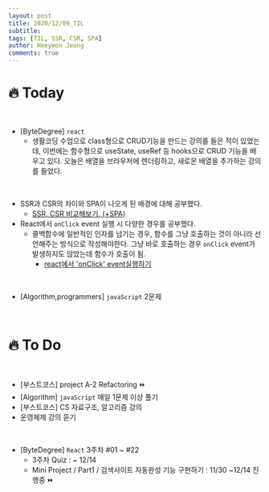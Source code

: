 ```yaml
---
layout: post
title: 2020/12/09_TIL
subtitle:
tags: [TIL, SSR, CSR, SPA]
author: Heeyeon Jeong
comments: true
---
```


# 🔥 Today

<br>

- [ByteDegree] `react`
  - 생활코딩 수업으로 class형으로 CRUD기능을 만드는 강의를 들은 적이 있었는데, 이번에는 함수형으로 useState, useRef 등 hooks으로 CRUD 기능을 배우고 있다. 오늘은 배열을 브라우저에 렌더링하고, 새로운 배열을 추가하는 강의를 들었다.

<br>

- SSR과 CSR의 차이와 SPA이 나오게 된 배경에 대해 공부했다.
  - [SSR, CSR 비교해보기, (+SPA)](https://heeyeonjeong.tistory.com/56)
- React에서 `onClick` event 실행 시 다양한 경우를 공부했다.
  - 콜백함수에 일반적인 인자를 넘기는 경우, 함수를 그냥 호출하는 것이 아니라 선언해주는 방식으로 작성해야한다. 그냥 바로 호출하는 경우 `onClick` event가 발생하지도 않았는데 함수가 호출이 됨.
    - [react에서 'onClick' event실행하기](https://heeyeonjeong.tistory.com/55?category=932597)

<br>

- [Algorithm,programmers] `javaScript` 2문제

<br>

# 🔥 To Do

<br>

- [부스트코스] project A-2 Refactoring ⏩
- [Algorithm] `javaScript` 매일 1문제 이상 풀기
- [부스트코스] CS 자료구조, 알고리즘 강의
- 운영체제 강의 듣기

<br>

- [ByteDegree] `React` 3주차 #01 ~ #22
  - 3주차 Quiz : ~ 12/14
  - Mini Project / Part1 / 검색사이트 자동완성 기능 구현하기 : 11/30 ~12/14 진행중 ⏩
